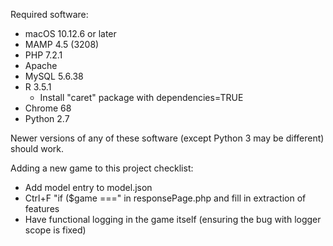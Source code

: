 Required software:
- macOS 10.12.6 or later
- MAMP 4.5 (3208)
- PHP 7.2.1
- Apache
- MySQL 5.6.38
- R 3.5.1
	- Install "caret" package with dependencies=TRUE
- Chrome 68
- Python 2.7

Newer versions of any of these software (except Python 3 may be different) should work.

Adding a new game to this project checklist:
- Add model entry to model.json
- Ctrl+F "if ($game ===" in responsePage.php and fill in extraction of features
- Have functional logging in the game itself (ensuring the bug with logger scope is fixed)
